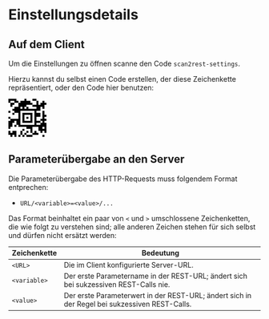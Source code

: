 # Einstellungsdetails

## Auf dem Client

Um die Einstellungen zu öffnen scanne den Code `scan2rest-settings`.

Hierzu kannst du selbst einen Code erstellen, der diese Zeichenkette repräsentiert, oder den Code hier benutzen:

![Scannen des Codes öffnet das Einstellungsmenü](scan2rest-settings.png)

## Parameterübergabe an den Server

Die Parameterübergabe des HTTP-Requests muss folgendem Format entprechen: 

- `URL/<variable>=<value>/...`


Das Format beinhaltet ein paar von `<` und `>` umschlossene Zeichenketten, die wie folgt zu verstehen sind; alle anderen Zeichen stehen für sich selbst und dürfen nicht ersätzt werden:

Zeichenkette | Bedeutung
------------ | -------------
`<URL>` | Die im Client konfigurierte Server-URL.
`<variable>` | Der erste Parametername in der REST-URL; ändert sich bei sukzessiven REST-Calls nie.
`<value>` | Der erste Parameterwert in der REST-URL; ändert sich in der Regel bei sukzessiven REST-Calls.

